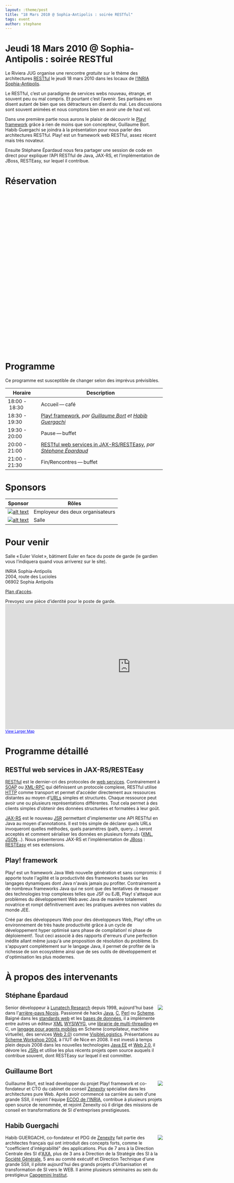 ```yaml
---
layout: :theme/post
title: "18 Mars 2010 @ Sophia-Antipolis : soirée RESTful"
tags: event
author: stephane
---
```


# Jeudi 18 Mars 2010 @ Sophia-Antipolis : soirée RESTful

Le Riviera JUG organise une rencontre *gratuite* sur le thème des architectures [RESTful](http://en.wikipedia.org/wiki/Representational_State_Transfer) le jeudi 18 mars 2010 dans les locaux de [l’INRIA Sophia-Antipolis](http://maps.google.fr/maps?f=q&source=s_q&hl=en&geocode=&q=inria,+sophia-antipolis&sll=47.15984,2.988281&sspn=20.81297,46.757813&ie=UTF8&t=h&ll=43.616722,7.067868&spn=0.005406,0.011415&z=17&iwloc=A).

Le RESTful, c’est un paradigme de services webs nouveau, étrange, et souvent peu ou mal compris. Et pourtant c’est l’avenir. Ses partisans en disent autant de bien que ses détracteurs en disent du mal. Les discussions sont souvent animées et nous comptons bien en avoir une de haut vol.

Dans une première partie nous aurons le plaisir de découvrir le [Play! framework](http://www.playframework.org) grâce à rien de moins que son concepteur, Guillaume Bort. Habib Guergachi se joindra à la présentation pour nous parler des architectures RESTful. Play! est un framework web RESTful, assez récent mais très novateur.

Ensuite Stéphane Épardaud nous fera partager une session de code en direct pour expliquer l’API RESTful de Java, JAX-RS, et l’implémentation de JBoss, RESTEasy, sur lequel il contribue.

# Réservation

<iframe id="rivierajug-2010-mars" allowTransparency="true" width="570" height="500" frameborder="0">You must have a browser that supports iframes</iframe>





# Programme

<div class='warning'>Ce programme est susceptible de changer selon des imprévus prévisibles.</div>

|Horaire|Description|
|---|---|
|18:00 - 18:30|Accueil — café|
|18:30 - 19:30|<a href="#play">Play! framework</a>, _par <a href="#guillaume">Guillaume Bort</a> et <a href="#habib">Habib Guergachi</a>_|
|19:30 - 20:00|Pause — buffet|
|20:00 - 21:00|<a href="#rest">RESTful web services in JAX-RS/RESTEasy</a>, _par <a href="#stef">Stéphane Épardaud</a>_|
|21:00 - 21:30|Fin/Rencontres — buffet|


# Sponsors

|Sponsor|Rôles|
|---|---|
|[![alt text]({site.page('Sponsors/index.md').image('lunatech-research-logo-small.png')})](http://www.lunatech.fr) | Employeur des deux organisateurs|
|[![alt text]({site.page('Sponsors/index.md').image('inria-small-transp.gif')})](http://www.inria.fr)  | Salle|

# Pour venir

Salle « Euler Violet », bâtiment Euler en face du poste de garde (le gardien vous l’indiquera quand vous arriverez sur le site).

INRIA Sophia-Antipolis<br/>
2004, route des Lucioles<br/>
06902 Sophia Antipolis

[Plan d’accès](http://www-sop.inria.fr/presentation/data/plan_sophia.jpg).

<div class='warning'>Prevoyez une pièce d’identité pour le poste de garde.</div>

<iframe width="800" height="400" frameborder="0" scrolling="no" marginheight="0" marginwidth="0" src="http://maps.google.fr/maps?f=q&amp;source=s_q&amp;hl=en&amp;geocode=&amp;q=inria,+sophia-antipolis&amp;sll=47.15984,2.988281&amp;sspn=20.81297,46.757813&amp;ie=UTF8&amp;t=h&amp;ll=43.626819,7.071934&amp;spn=0.005406,0.011415&amp;z=14&amp;iwloc=A&amp;cid=556043547175134685&amp;output=embed"></iframe><br /><small><a href="http://maps.google.fr/maps?f=q&amp;source=embed&amp;hl=en&amp;geocode=&amp;q=inria,+sophia-antipolis&amp;sll=47.15984,2.988281&amp;sspn=20.81297,46.757813&amp;ie=UTF8&amp;t=h&amp;ll=43.626819,7.071934&amp;spn=0.005406,0.011415&amp;z=14&amp;iwloc=A&amp;cid=556043547175134685" style="color:#0000FF;text-align:left">View Larger Map</a></small>

# Programme détaillé

<a name="rest"/>

## RESTful web services in JAX-RS/RESTEasy

<a href="http://en.wikipedia.org/wiki/REST" rel="nofollow">RESTful</a> est le dernier-cri des protocoles de <a href="http://en.wikipedia.org/wiki/Web_service" rel="nofollow">web services</a>. Contrairement à <a href="http://en.wikipedia.org/wiki/Simple_Object_Access_Protocol" rel="nofollow">SOAP</a> ou <a href="http://en.wikipedia.org/wiki/XML-RPC" rel="nofollow">XML-RPC</a> qui définissent un protocole complexe, RESTful utilise <a href="http://en.wikipedia.org/wiki/HTTP" rel="nofollow">HTTP</a> comme transport et permet d'accéder directement aux ressources distantes au moyen d’<a href="http://en.wikipedia.org/wiki/Uniform_Resource_Locator" rel="nofollow">URLs</a> simples et structurés. Chaque ressource peut avoir une ou plusieurs représentations différentes. Tout cela permet à des clients simples d'obtenir des données structurées et formatées à leur goût.

<a href="https://jsr311.dev.java.net/" rel="nofollow">JAX-RS</a> est le nouveau <a href="http://jcp.org/en/jsr/overview" rel="nofollow">JSR</a> permettant d'implementer une API RESTful en Java au moyen d'annotations. Il est très simple de déclarer quels URLs invoqueront quelles méthodes, quels paramètres (path, query...) seront acceptés et comment sérialiser les données en plusieurs formats (<a href="http://en.wikipedia.org/wiki/XML" rel="nofollow">XML</a>, <a href="http://www.json.org/" rel="nofollow">JSON</a>…). Nous présenterons JAX-RS et l'implémentation de <a href="http://www.jboss.org" rel="nofollow">JBoss</a> : <a href="http://www.jboss.org/resteasy/" rel="nofollow">RESTEasy</a> et ses extensions.

<a name="play"/>

## Play! framework

Play! est un framework Java Web nouvelle génération et sans compromis: il apporte toute l'agilité et la productivité des frameworks basés sur les langages dynamiques dont Java n'avais jamais pu profiter.
Contrairement a de nombreux frameworks Java qui ne sont que des tentatives de masquer des technologies trop complexes telles que JSF ou EJB, Play! s'attaque aux problèmes du développement Web avec Java
de manière totalement novatrice et rompt définitivement avec les pratiques avérées non viables du monde JEE.

Créé par des développeurs Web pour des développeurs Web, Play! offre un environnement de très haute productivité grâce à un cycle de développement hyper optimisé sans phase de compilation! ni phase de
déploiement!. Tout ceci associé à des rapports d'erreurs d'une perfection inédite allant même jusqu'à une proposition de résolution du problème. En s'appuyant complétement sur le langage Java, il permet de profiter de la richesse de son ecosystème ainsi que de ses outils de développement et d'optimisation les plus modernes.


# À propos des intervenants

<a name="stef"/>

## Stéphane Épardaud

<img style='float: right;' src='stef-epardaud.jpg'/>

Senior développeur à <span><a href="http://www.lunatech-research.com" rel="nofollow">Lunatech Research</a></span> depuis 1998, aujourd'hui basé dans l'<span><a href="http://fr.wikipedia.org/wiki/Nice" rel="nofollow">arrière-pays Niçois</a></span>. Passionné de hacks <span><a href="http://en.wikipedia.org/wiki/Java_%28programming_language%29" rel="nofollow">Java</a></span>, <span><a href="http://en.wikipedia.org/wiki/C_%28programming_language%29" rel="nofollow">C</a></span>, <span><a href="http://en.wikipedia.org/wiki/Perl" rel="nofollow">Perl</a></span> ou <span><a href="http://en.wikipedia.org/wiki/Scheme_%28programming_language%29" rel="nofollow">Scheme</a></span>. Baigné dans les <span><a href="http://en.wikipedia.org/wiki/Web_standards" rel="nofollow">standards web</a></span> et les <span><a href="http://en.wikipedia.org/wiki/Database" rel="nofollow">bases de données</a></span>, il a implémente entre autres un éditeur <span><a href="http://en.wikipedia.org/wiki/XML" rel="nofollow">XML</a></span> <span><a href="http://en.wikipedia.org/wiki/WYSIWYG" rel="nofollow">WYSIWYG</a></span>, une <span><a href="http://www-sop.inria.fr/teams/mimosa/Stephane.Epardaud/lurc/" rel="nofollow">librairie de multi-threading</a></span> en C, un <span><a href="http://www-sop.inria.fr/teams/mimosa/Stephane.Epardaud/ulm/" rel="nofollow">langage pour agents mobiles</a></span> en Scheme (compilateur, machine virtuelle), des services <span><a href="http://en.wikipedia.org/wiki/Web_2.0" rel="nofollow">Web 2.0</a></span>) comme <span><a href="http://www.visiblelogistics.com" rel="nofollow">VisibleLogistics</a></span>. Présentations au <span><a href="http://www.cs.indiana.edu/scheme2004/" rel="nofollow">Scheme Workshop 2004</a></span>, à l'IUT de Nice en 2008. Il est investi à temps plein depuis 2008 dans les nouvelles technologies <span><a href="http://java.sun.com/javaee/" rel="nofollow">Java EE</a></span> et <span><a href="http://en.wikipedia.org/wiki/Web_2.0" rel="nofollow">Web 2.0</a></span>, il dévore les <span><a href="http://jcp.org/en/jsr/overview" rel="nofollow">JSRs</a></span> et utilise les plus récents projets open source auquels il contribue souvent, dont RESTEasy sur lequel il est committer.

<a name="guillaume"/>

## Guillaume Bort

<img style='float: right;' src='guillaume.jpg'/>

Guillaume Bort, est lead developper du projet Play! framework et co-fondateur et CTO du cabinet de conseil [Zenexity](http://www.zenexity.fr) spécialisé dans les architectures pure Web. Après avoir commencé sa carrière au sein d'une grande SSII, il rejoint l'équipe [ECOO de l'INRIA](http://www.inria.fr/recherche/equipes/ecoo.en.html), contribue à plusieurs projets open source de renommée, et rejoint Zenexity où il dirige des missions de conseil en transformations de SI d'entreprises prestigieuses.


<a name="habib"/>

## Habib Guergachi

<img style='float: right;' src='habib.jpg'/>

Habib GUERGACHI, co-fondateur et PDG de [Zenexity](http://www.zenexity.fr) fait partie des architectes français qui ont introduit des concepts forts, comme le "coefficient d'intégrabilité" des applications. Plus de 7 ans à la Direction Centrale des SI d'[AXA](http://www.axa.fr), plus de 3 ans à Direction de la Stratégie des SI à la [Société Générale](http://www.societegenerale.fr/), 5 ans au comité exécutif et Direction Technique d'une grande SSII, il pilote aujourd'hui des grands projets d'Urbanisation et transformation de SI vers le WEB. Il anime plusieurs séminaires au sein du prestigieux [Capgemini Institut](http://www.fr.capgemini.com/collaboration/capgemini_institut/).






